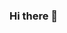 ### Hi there 👋

<!--
**TeleOniOn/TeleOniOn** is a ✨ _special_ ✨ repository because its `README.md` (this fur GitHub profile.


# TeleOniOn - FOR IRAQ

<p align="center">

<img src="https://h.top4top.io/p_17853y2310.jpg" alt="Teleonion">

Best User Bot To Manage Your Telegram Account 

## © By Team #TeleOniOn™

### For any query or want to know how it works join Group And Channel 

<a href="https://t.me/TeleOniOn"><img src="https://img.shields.io/badge/Join-Telegram%20Channel-red.svg?logo=Telegram"></a>

<a href="https://t.me/OnwerOniOn"><img src="https://img.shields.io/badge/Join-Telegram%20Group-blue.svg?logo=telegram"></a>

<a href="https://t.me/TeleOniOn"><img src="https://img.shields.io/badge/How%20To-Deploy-red.svg?logo=Youtube"></a>

### Host #TeleOniOn™ In Heroku

 

[![Deploy To Heroku](https://www.herokucdn.com/deploy/button.svg)](https://heroku.com/deploy?template=https://github.com/TeleOniOn/TeleOniOn )

Termix codes for installation through Termex in Google Play for installing Source TeleOniOn IRAQ :

`sh

git clone https://github.com/TeleOniOn/TeleOniOn

cd iraqthon

virtualenv -p /usr/bin/python3 venv

. ./venv/bin/activate

pip install -r requirements.txt











